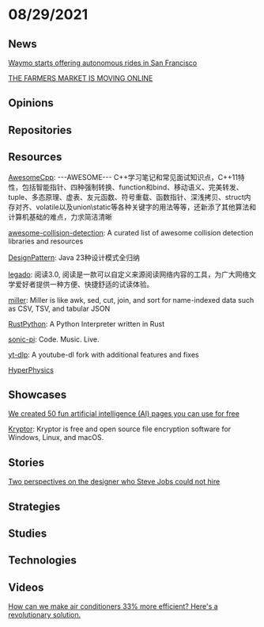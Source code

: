# 08/29/2021

## News
[Waymo starts offering autonomous rides in San Francisco](https://www.theverge.com/2021/8/24/22639226/waymo-san-francisco-rides-self-driving-service)

[THE FARMERS MARKET IS MOVING ONLINE](https://www.theverge.com/22618396/farmers-market-online-local-food-distribution-platforms)

## Opinions


## Repositories


## Resources
[AwesomeCpp](https://github.com/nwpuhq/AwesomeCpp): ---AWESOME--- C++学习笔记和常见面试知识点，C++11特性，包括智能指针、四种强制转换、function和bind、移动语义、完美转发、tuple、多态原理、虚表、友元函数、符号重载、函数指针、深浅拷贝、struct内存对齐、volatile以及union\static等各种关键字的用法等等，还新添了其他算法和计算机基础的难点，力求简洁清晰

[awesome-collision-detection](https://github.com/jslee02/awesome-collision-detection): A curated list of awesome collision detection libraries and resources

[DesignPattern](https://github.com/youlookwhat/DesignPattern): Java 23种设计模式全归纳

[legado](https://github.com/gedoor/legado): 阅读3.0, 阅读是一款可以自定义来源阅读网络内容的工具，为广大网络文学爱好者提供一种方便、快捷舒适的试读体验。

[miller](https://github.com/johnkerl/miller): Miller is like awk, sed, cut, join, and sort for name-indexed data such as CSV, TSV, and tabular JSON

[RustPython](https://github.com/RustPython/RustPython): A Python Interpreter written in Rust

[sonic-pi](https://github.com/sonic-pi-net/sonic-pi): Code. Music. Live.

[yt-dlp](https://github.com/yt-dlp/yt-dlp): A youtube-dl fork with additional features and fixes

[HyperPhysics](http://hyperphysics.phy-astr.gsu.edu/hbase/index.html)

## Showcases
[We created 50 fun artificial intelligence (AI) pages you can use for free](https://boredhumans.com/)

[Kryptor](https://www.kryptor.co.uk/): Kryptor is free and open source file encryption software for Windows, Linux, and macOS.

## Stories
[Two perspectives on the designer who Steve Jobs could not hire](https://www.arun.is/blog/richard-sapper/)

## Strategies


## Studies


## Technologies


## Videos
[How can we make air conditioners 33% more efficient? Here's a revolutionary solution.](https://www.youtube.com/watch?v=2TFiL5BM3ss)
